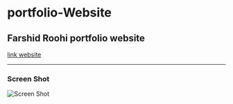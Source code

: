# portfolio-Website
## Farshid Roohi portfolio website
<a href="farshid-roohi.ir">link website</a><br>

----
### Screen Shot
![Screen Shot](http://farshid-roohi.ir/img/webite%20my.png)

